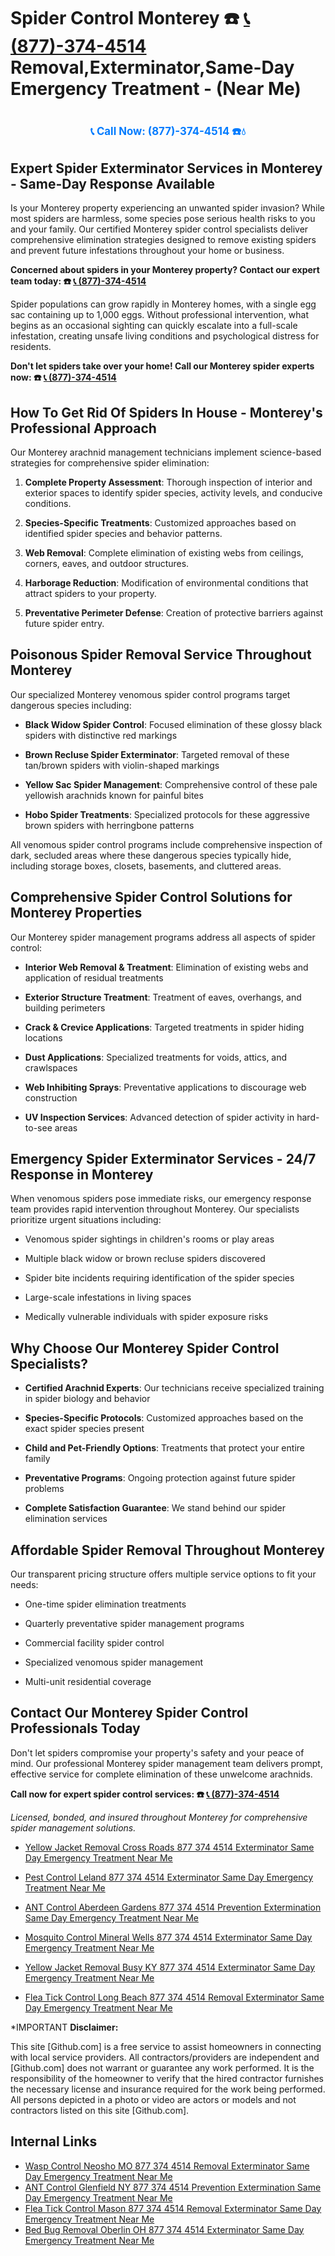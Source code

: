 # Spider Control Monterey ☎️ [📞 (877)-374-4514](https://pest-control-4514.netlify.app) Removal,Exterminator,Same-Day Emergency Treatment - (Near Me)
# 

<p align="center" style="font-size: 1.2em; font-weight: bold; margin: 20px 0;">
  <a href="https://pest-control-4514.netlify.app" target="_blank" style="color: #007BFF; text-decoration: none;">📞 Call Now: (877)-374-4514 ☎️💧</a>
</p>

## Expert Spider Exterminator Services in Monterey - Same-Day Response Available

Is your Monterey property experiencing an unwanted spider invasion? While most spiders are harmless, some species pose serious health risks to you and your family. Our certified Monterey spider control specialists deliver comprehensive elimination strategies designed to remove existing spiders and prevent future infestations throughout your home or business.

**Concerned about spiders in your Monterey property? Contact our expert team today: ☎️ [📞 (877)-374-4514](https://pest-control-4514.netlify.app)**

Spider populations can grow rapidly in Monterey homes, with a single egg sac containing up to 1,000 eggs. Without professional intervention, what begins as an occasional sighting can quickly escalate into a full-scale infestation, creating unsafe living conditions and psychological distress for residents.

**Don't let spiders take over your home! Call our Monterey spider experts now: ☎️ [📞 (877)-374-4514](https://pest-control-4514.netlify.app)**

## How To Get Rid Of Spiders In House - Monterey's Professional Approach

Our Monterey arachnid management technicians implement science-based strategies for comprehensive spider elimination:

1. **Complete Property Assessment**: Thorough inspection of interior and exterior spaces to identify spider species, activity levels, and conducive conditions.

2. **Species-Specific Treatments**: Customized approaches based on identified spider species and behavior patterns.

3. **Web Removal**: Complete elimination of existing webs from ceilings, corners, eaves, and outdoor structures.

4. **Harborage Reduction**: Modification of environmental conditions that attract spiders to your property.

5. **Preventative Perimeter Defense**: Creation of protective barriers against future spider entry.

## Poisonous Spider Removal Service Throughout Monterey

Our specialized Monterey venomous spider control programs target dangerous species including:

- **Black Widow Spider Control**: Focused elimination of these glossy black spiders with distinctive red markings

- **Brown Recluse Spider Exterminator**: Targeted removal of these tan/brown spiders with violin-shaped markings

- **Yellow Sac Spider Management**: Comprehensive control of these pale yellowish arachnids known for painful bites

- **Hobo Spider Treatments**: Specialized protocols for these aggressive brown spiders with herringbone patterns

All venomous spider control programs include comprehensive inspection of dark, secluded areas where these dangerous species typically hide, including storage boxes, closets, basements, and cluttered areas.

## Comprehensive Spider Control Solutions for Monterey Properties

Our Monterey spider management programs address all aspects of spider control:

- **Interior Web Removal & Treatment**: Elimination of existing webs and application of residual treatments

- **Exterior Structure Treatment**: Treatment of eaves, overhangs, and building perimeters

- **Crack & Crevice Applications**: Targeted treatments in spider hiding locations

- **Dust Applications**: Specialized treatments for voids, attics, and crawlspaces

- **Web Inhibiting Sprays**: Preventative applications to discourage web construction

- **UV Inspection Services**: Advanced detection of spider activity in hard-to-see areas

## Emergency Spider Exterminator Services - 24/7 Response in Monterey

When venomous spiders pose immediate risks, our emergency response team provides rapid intervention throughout Monterey. Our specialists prioritize urgent situations including:

- Venomous spider sightings in children's rooms or play areas

- Multiple black widow or brown recluse spiders discovered

- Spider bite incidents requiring identification of the spider species

- Large-scale infestations in living spaces

- Medically vulnerable individuals with spider exposure risks

## Why Choose Our Monterey Spider Control Specialists?

- **Certified Arachnid Experts**: Our technicians receive specialized training in spider biology and behavior

- **Species-Specific Protocols**: Customized approaches based on the exact spider species present

- **Child and Pet-Friendly Options**: Treatments that protect your entire family

- **Preventative Programs**: Ongoing protection against future spider problems

- **Complete Satisfaction Guarantee**: We stand behind our spider elimination services

## Affordable Spider Removal Throughout Monterey

Our transparent pricing structure offers multiple service options to fit your needs:

- One-time spider elimination treatments

- Quarterly preventative spider management programs

- Commercial facility spider control

- Specialized venomous spider management

- Multi-unit residential coverage

## Contact Our Monterey Spider Control Professionals Today

Don't let spiders compromise your property's safety and your peace of mind. Our professional Monterey spider management team delivers prompt, effective service for complete elimination of these unwelcome arachnids.

**Call now for expert spider control services: ☎️ [📞 (877)-374-4514](https://pest-control-4514.netlify.app)**

*Licensed, bonded, and insured throughout Monterey for comprehensive spider management solutions.*


- [Yellow Jacket Removal Cross Roads 877 374 4514 Exterminator Same Day Emergency Treatment Near Me](https://github.com/allyoucaneatsushiin/pest-control/blob/main/Yellow-Jacket-Removal-Cross-Roads-877-374-4514-Exterminator-Same-Day-Emergency-Treatment-Near-Me.md)
- [Pest Control Leland 877 374 4514 Exterminator Same Day Emergency Treatment Near Me](https://github.com/allyoucaneatsushiin/pest-control/blob/main/Pest-Control-Leland-877-374-4514-Exterminator-Same-Day-Emergency-Treatment-Near-Me.md)
- [ANT Control Aberdeen Gardens 877 374 4514 Prevention Extermination Same Day Emergency Treatment Near Me](https://github.com/allyoucaneatsushiin/pest-control/blob/main/ANT-Control-Aberdeen-Gardens-877-374-4514-Prevention-Extermination-Same-Day-Emergency-Treatment-Near-Me.md)


- [Mosquito Control Mineral Wells 877 374 4514 Exterminator Same Day Emergency Treatment Near Me](https://github.com/allyoucaneatsushiin/pest-control/blob/main/Mosquito-Control-Mineral-Wells-877-374-4514-Exterminator-Same-Day-Emergency-Treatment-Near-Me.md)
- [Yellow Jacket Removal Busy KY 877 374 4514 Exterminator Same Day Emergency Treatment Near Me](https://github.com/allyoucaneatsushiin/pest-control/blob/main/Yellow-Jacket-Removal-Busy-KY-877-374-4514-Exterminator-Same-Day-Emergency-Treatment-Near-Me.md)
- [Flea Tick Control Long Beach 877 374 4514 Removal Exterminator Same Day Emergency Treatment Near Me](https://github.com/allyoucaneatsushiin/pest-control/blob/main/Flea-Tick-Control-Long-Beach-877-374-4514-Removal-Exterminator-Same-Day-Emergency-Treatment-Near-Me.md)


*IMPORTANT **Disclaimer:**  

This site [Github.com] is a free service to assist homeowners in connecting with local service providers. All contractors/providers are independent and [Github.com] does not warrant or guarantee any work performed. It is the responsibility of the homeowner to verify that the hired contractor furnishes the necessary license and insurance required for the work being performed. All persons depicted in a photo or video are actors or models and not contractors listed on this site [Github.com].


## Internal Links
- [Wasp Control Neosho MO 877 374 4514 Removal Exterminator Same Day Emergency Treatment Near Me](https://github.com/allyoucaneatsushiin/pest-control/blob/main/Wasp-Control-Neosho-MO-877-374-4514-Removal-Exterminator-Same-Day-Emergency-Treatment-Near-Me.md)
- [ANT Control Glenfield NY 877 374 4514 Prevention Extermination Same Day Emergency Treatment Near Me](https://github.com/allyoucaneatsushiin/pest-control/blob/main/ANT-Control-Glenfield-NY-877-374-4514-Prevention-Extermination-Same-Day-Emergency-Treatment-Near-Me.md)
- [Flea Tick Control Mason 877 374 4514 Removal Exterminator Same Day Emergency Treatment Near Me](https://github.com/allyoucaneatsushiin/pest-control/blob/main/Flea-Tick-Control-Mason-877-374-4514-Removal-Exterminator-Same-Day-Emergency-Treatment-Near-Me.md)
- [Bed Bug Removal Oberlin OH 877 374 4514 Exterminator Same Day Emergency Treatment Near Me](https://github.com/allyoucaneatsushiin/pest-control/blob/main/Bed-Bug-Removal-Oberlin-OH-877-374-4514-Exterminator-Same-Day-Emergency-Treatment-Near-Me.md)
